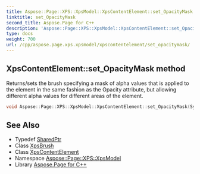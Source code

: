 ```yaml
---
title: Aspose::Page::XPS::XpsModel::XpsContentElement::set_OpacityMask method
linktitle: set_OpacityMask
second_title: Aspose.Page for C++
description: 'Aspose::Page::XPS::XpsModel::XpsContentElement::set_OpacityMask method. Returns/sets the brush specifying a mask of alpha values that is applied to the element in the same fashion as the Opacity attribute, but allowing different alpha values for different areas of the element in C++.'
type: docs
weight: 700
url: /cpp/aspose.page.xps.xpsmodel/xpscontentelement/set_opacitymask/
---
```

## XpsContentElement::set_OpacityMask method


Returns/sets the brush specifying a mask of alpha values that is applied to the element in the same fashion as the Opacity attribute, but allowing different alpha values for different areas of the element.

```cpp
void Aspose::Page::XPS::XpsModel::XpsContentElement::set_OpacityMask(System::SharedPtr<XpsBrush> value)
```

## See Also

* Typedef [SharedPtr](../../../system/sharedptr/)
* Class [XpsBrush](../../xpsbrush/)
* Class [XpsContentElement](../)
* Namespace [Aspose::Page::XPS::XpsModel](../../)
* Library [Aspose.Page for C++](../../../)
